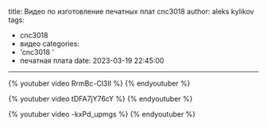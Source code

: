 title: Видео по изготовление печатных плат cnc3018
author: aleks kylikov
tags:
  - cnc3018
  - видео
categories:
  - 'cnc3018 '
  - печатная плата
date: 2023-03-19 22:45:00
---
{% youtuber video  RrmBc-Cl3II %}
{% endyoutuber %}

{% youtuber video  tDFA7jY76cY %}
{% endyoutuber %}

{% youtuber video  -kxPd_upmgs %}
{% endyoutuber %}

